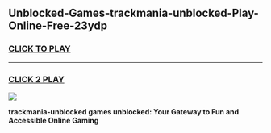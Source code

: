 
## Unblocked-Games-trackmania-unblocked-Play-Online-Free-23ydp
<h3>
<a href="https://premium76.site?title=trackmania-unblocked&ref=26A">CLICK TO PLAY</a></h3>
<hr>

<h3>
<a href="https://premium76.site?title=trackmania-unblocked&ref=26A">CLICK 2 PLAY</a>
  
</h3>

<a href="https://premium76.site?title=trackmania-unblocked&ref=26A"><img src="https://clearcache.store/games.png"></a>


**trackmania-unblocked games unblocked: Your Gateway to Fun and Accessible Online Gaming**
